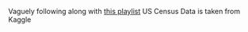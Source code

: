 Vaguely following along with [this playlist](https://www.youtube.com/playlist?list=PLzH6n4zXuckpfMu_4Ff8E7Z1behQks5ba)
US Census Data is taken from Kaggle 
